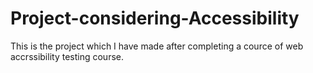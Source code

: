 # Project-considering-Accessibility 
This is the project which I have made after completing a cource of web accrssibility testing course.
